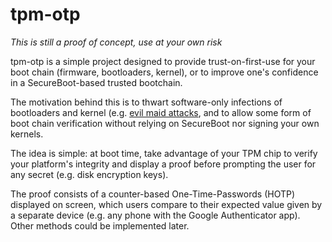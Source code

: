 # tpm-otp

*This is still a proof of concept, use at your own risk*

tpm-otp is a simple project designed to provide trust-on-first-use for your boot chain (firmware, bootloaders, kernel), or to improve one's confidence in a SecureBoot-based trusted bootchain.

The motivation behind this is to thwart software-only infections of bootloaders and kernel (e.g. [evil maid attacks](https://theinvisiblethings.blogspot.fr/2009/01/why-do-i-miss-microsoft-bitlocker.html), and to allow some form of boot chain verification without relying on SecureBoot nor signing your own kernels.

The idea is simple: at boot time, take advantage of your TPM chip to verify your platform's integrity and display a proof before prompting the user for any secret (e.g. disk encryption keys).

The proof consists of a counter-based One-Time-Passwords (HOTP) displayed on screen, which users compare to their expected value given by a separate device (e.g. any phone with the Google Authenticator app). Other methods could be implemented later.
